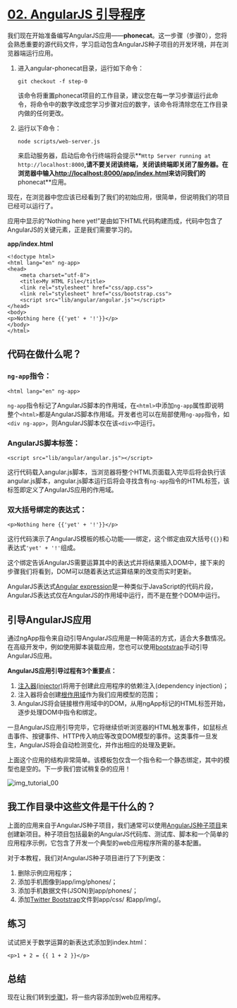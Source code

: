 # [02. AngularJS 引导程序](https://Mooxe000.github.io/AngularjsTutorial_cn)

我们现在开始准备编写AngularJS应用——**phonecat**。这一步骤（步骤0），您将会熟悉重要的源代码文件，学习启动包含AngularJS种子项目的开发环境，并在浏览器端运行应用。

1.  进入angular-phonecat目录，运行如下命令：

        git checkout -f step-0

    该命令将重置phonecat项目的工作目录，建议您在每一学习步骤运行此命令，将命令中的数字改成您学习步骤对应的数字，该命令将清除您在工作目录内做的任何更改。

2.  运行以下命令：

        node scripts/web-server.js

    来启动服务器，启动后命令行终端将会提示**`Http Server running at http://localhost:8000`**,请不要关闭该终端，关闭该终端即关闭了服务器。在浏览器中输入<http://localhost:8000/app/index.html>来访问我们的**phonecat**应用。

现在，在浏览器中您应该已经看到了我们的初始应用，很简单，但说明我们的项目已经可以运行了。

应用中显示的“Nothing here yet!”是由如下HTML代码构建而成，代码中包含了AngularJS的关键元素，正是我们需要学习的。

**app/index.html**

    <!doctype html>
    <html lang="en" ng-app>
    <head>
        <meta charset="utf-8">
        <title>My HTML File</title>
        <link rel="stylesheet" href="css/app.css">
        <link rel="stylesheet" href="css/bootstrap.css">
        <script src="lib/angular/angular.js"></script>
    </head>
    <body>
    <p>Nothing here {{'yet' + '!'}}</p>
    </body>
    </html>


## 代码在做什么呢？

### `ng-app`指令：

    <html lang="en" ng-app>

`ng-app`指令标记了AngularJS脚本的作用域，在`<html>`中添加`ng-app`属性即说明整个`<html>`都是AngularJS脚本作用域。开发者也可以在局部使用`ng-app`指令，如`<div ng-app>`，则AngularJS脚本仅在该`<div>`中运行。

### AngularJS脚本标签：

    <script src="lib/angular/angular.js"></script>


这行代码载入angular.js脚本，当浏览器将整个HTML页面载入完毕后将会执行该angular.js脚本，angular.js脚本运行后将会寻找含有`ng-app`指令的HTML标签，该标签即定义了AngularJS应用的作用域。

### 双大括号绑定的表达式：

    <p>Nothing here {{'yet' + '!'}}</p>


这行代码演示了AngularJS模板的核心功能——绑定，这个绑定由双大括号`{{}}`和表达式`'yet' + '!'`组成。

这个绑定告诉AngularJS需要运算其中的表达式并将结果插入DOM中，接下来的步骤我们将看到，DOM可以随着表达式运算结果的改变而实时更新。

AngularJS表达式[Angular expression]是一种类似于JavaScript的代码片段，AngularJS表达式仅在AngularJS的作用域中运行，而不是在整个DOM中运行。

## 引导AngularJS应用

通过ngApp指令来自动引导AngularJS应用是一种简洁的方式，适合大多数情况。在高级开发中，例如使用脚本装载应用，您也可以使用[bootstrap][]手动引导AngularJS应用。

**AngularJS应用引导过程有3个重要点：**

1.  [注入器(injector)][$injector]将用于创建此应用程序的依赖注入(dependency injection)；
2.  注入器将会创建[根作用域]($rootScope)作为我们应用模型的范围；
3.  AngularJS将会链接根作用域中的DOM，从用ngApp标记的HTML标签开始，逐步处理DOM中指令和绑定。

一旦AngularJS应用引导完毕，它将继续侦听浏览器的HTML触发事件，如鼠标点击事件、按键事件、HTTP传入响应等改变DOM模型的事件。这类事件一旦发生，AngularJS将会自动检测变化，并作出相应的处理及更新。

上面这个应用的结构非常简单。该模板包仅含一个指令和一个静态绑定，其中的模型也是空的。下一步我们尝试稍复杂的应用！

![img_tutorial_00][]

## 我工作目录中这些文件是干什么的？

上面的应用来自于AngularJS种子项目，我们通常可以使用[AngularJS种子项目][angular-seed]来创建新项目。种子项目包括最新的AngularJS代码库、测试库、脚本和一个简单的应用程序示例，它包含了开发一个典型的web应用程序所需的基本配置。

对于本教程，我们对AngularJS种子项目进行了下列更改：

1.  删除示例应用程序；
2.  添加手机图像到app/img/phones/；
3.  添加手机数据文件(JSON)到app/phones/；
4.  添加[Twitter Bootstrap][Twitter Bootstrap]文件到app/css/ 和app/img/。

## 练习

试试把关于数学运算的新表达式添加到index.html：

    <p>1 + 2 = {{ 1 + 2 }}</p>

## 总结

现在让我们转到[步骤1][step_01]，将一些内容添加到web应用程序。

[img_tutorial_00]: http://docs.angularjs.org/img/tutorial/tutorial_00.png
[bootstrap]: http://angularjs.cn/A00o
[Angular expression]: http://angularjs.cn/A00s
[$injector]: http://docs.angularjs.org/api/AUTO.$injector
[$rootScope]: http://docs.angularjs.org/api/ng.$rootScope
[step_01]: http://angularjs.cn/A004
[angular-seed]: https://github.com/angular/angular-seed
[Twitter Bootstrap]: http://twitter.github.com/bootstrap/
